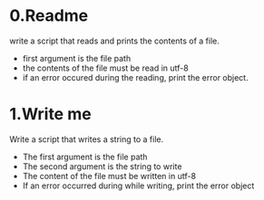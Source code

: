 # 0.Readme
write a script that reads and prints the contents of a file.
- first argument is the file path
- the contents of the file must be read in utf-8
- if an error occured during the reading, print the error object.
# 1.Write me
Write a script that writes a string to a file.

- The first argument is the file path
- The second argument is the string to write
- The content of the file must be written in utf-8
- If an error occurred during while writing, print the error object